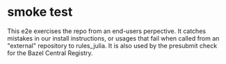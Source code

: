 # smoke test

This e2e exercises the repo from an end-users perpective.
It catches mistakes in our install instructions, or usages that fail when called from an "external" repository to rules_julia.
It is also used by the presubmit check for the Bazel Central Registry.
